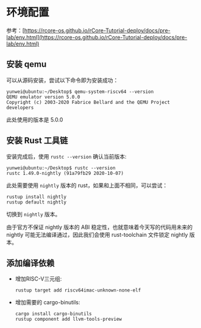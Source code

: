 # 环境配置

参考：[https://rcore-os.github.io/rCore-Tutorial-deploy/docs/pre-lab/env.html](https://rcore-os.github.io/rCore-Tutorial-deploy/docs/pre-lab/env.html)

## 安装 qemu

可以从源码安装，尝试以下命令即为安装成功：

```
yunwei@ubuntu:~/Desktop$ qemu-system-riscv64 --version
QEMU emulator version 5.0.0
Copyright (c) 2003-2020 Fabrice Bellard and the QEMU Project developers
```

此处使用的版本是 5.0.0

## 安装 Rust 工具链

安装完成后，使用 `rustc --version` 确认当前版本:

```
yunwei@ubuntu:~/Desktop$ rustc --version
rustc 1.49.0-nightly (91a79fb29 2020-10-07)
```

此处需要使用 `nightly` 版本的 rust，如果和上面不相同，可以尝试：

```
rustup install nightly
rustup default nightly
```

切换到 `nightly` 版本。

由于官方不保证 nightly 版本的 ABI 稳定性，也就意味着今天写的代码用未来的 nightly 可能无法编译通过，因此我们会使用 rust-toolchain 文件锁定 nightly 版本。

## 添加编译依赖

- 增加RISC-V三元组:

    ```
    rustup target add riscv64imac-unknown-none-elf
    ```

- 增加需要的 cargo-binutils:

    ```
    cargo install cargo-binutils
    rustup component add llvm-tools-preview
    ```


